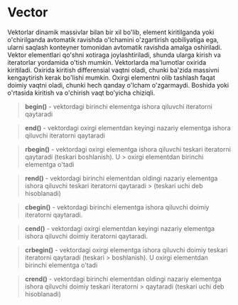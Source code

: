 # Vector

Vektorlar dinamik massivlar bilan bir xil bo'lib, element kiritilganda yoki o'chirilganda avtomatik ravishda o'lchamini o'zgartirish qobiliyatiga ega, ularni saqlash konteyner tomonidan avtomatik ravishda amalga oshiriladi. Vektor elementlari qo'shni xotiraga joylashtiriladi, shunda ularga kirish va iteratorlar yordamida o'tish mumkin. Vektorlarda ma'lumotlar oxirida kiritiladi. Oxirida kiritish differensial vaqtni oladi, chunki ba'zida massivni kengaytirish kerak bo'lishi mumkin. Oxirgi elementni olib tashlash faqat doimiy vaqtni oladi, chunki hech qanday o'lcham o'zgarmaydi. Boshida yoki o'rtasida kiritish va o'chirish vaqt bo'yicha chiziqli.

> <b>begin()</b> - vektordagi birinchi elementga ishora qiluvchi iteratorni qaytaradi

> <b>end()</b> - vektordagi oxirgi elementdan keyingi nazariy elementga ishora qiluvchi iteratorni qaytaradi

> <b>rbegin()</b> - vektordagi oxirgi elementga ishora qiluvchi teskari iteratorni qaytaradi (teskari boshlanish). U > oxirgi elementdan birinchi elementga o'tadi

> <b>rend()</b> - vektordagi birinchi elementdan oldingi nazariy elementga ishora qiluvchi teskari iteratorni qaytaradi > (teskari uchi deb hisoblanadi)

> <b>cbegin()</b> - vektordagi birinchi elementga ishora qiluvchi doimiy iteratorni qaytaradi.

> **cend()** - vektordagi oxirgi elementdan keyingi nazariy elementga ishora qiluvchi doimiy iteratorni qaytaradi.

> **crbegin()** - vektordagi oxirgi elementga ishora qiluvchi doimiy teskari iteratorni qaytaradi (teskari > boshlanish). U oxirgi elementdan birinchi elementga o'tadi

> **crend()** - vektordagi birinchi elementdan oldingi nazariy elementga ishora qiluvchi doimiy teskari iteratorni > qaytaradi (teskari uchi deb hisoblanadi)
